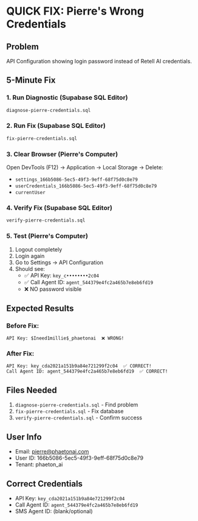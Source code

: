 # QUICK FIX: Pierre's Wrong Credentials

## Problem
API Configuration showing login password instead of Retell AI credentials.

## 5-Minute Fix

### 1. Run Diagnostic (Supabase SQL Editor)
```bash
diagnose-pierre-credentials.sql
```

### 2. Run Fix (Supabase SQL Editor)
```bash
fix-pierre-credentials.sql
```

### 3. Clear Browser (Pierre's Computer)
Open DevTools (F12) → Application → Local Storage → Delete:
- `settings_166b5086-5ec5-49f3-9eff-68f75d0c8e79`
- `userCredentials_166b5086-5ec5-49f3-9eff-68f75d0c8e79`
- `currentUser`

### 4. Verify Fix (Supabase SQL Editor)
```bash
verify-pierre-credentials.sql
```

### 5. Test (Pierre's Computer)
1. Logout completely
2. Login again
3. Go to Settings → API Configuration
4. Should see:
   - ✅ API Key: `key_c••••••••2c04`
   - ✅ Call Agent ID: `agent_544379e4fc2a465b7e8eb6fd19`
   - ❌ NO password visible

## Expected Results

### Before Fix:
```
API Key: $Ineed1millie$_phaetonai  ❌ WRONG!
```

### After Fix:
```
API Key: key_cda2021a151b9a84e721299f2c04  ✅ CORRECT!
Call Agent ID: agent_544379e4fc2a465b7e8eb6fd19  ✅ CORRECT!
```

## Files Needed
1. `diagnose-pierre-credentials.sql` - Find problem
2. `fix-pierre-credentials.sql` - Fix database
3. `verify-pierre-credentials.sql` - Confirm success

## User Info
- Email: pierre@phaetonai.com
- User ID: 166b5086-5ec5-49f3-9eff-68f75d0c8e79
- Tenant: phaeton_ai

## Correct Credentials
- API Key: `key_cda2021a151b9a84e721299f2c04`
- Call Agent ID: `agent_544379e4fc2a465b7e8eb6fd19`
- SMS Agent ID: (blank/optional)
